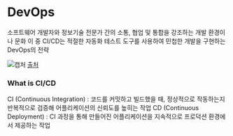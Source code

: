 # DevOps
소프트웨어 개발자와 정보기술 전문가 간의 소통, 협업 및 통합을 강조하는 개발 환경이나 문화
이 중 CI/CD는 적절한 자동화 테스트 도구를 사용하여 민첩한 개발을 구현하는 DevOps의 전략

![캡처](https://user-images.githubusercontent.com/45285053/134160912-eb7d2265-3413-467c-8e4c-435fc96b6bea.PNG)
[출처](https://nanduribalajee.medium.com/what-is-ci-cd-pipeline-e2f25db99bbe)

### What is CI/CD
CI (Continuous Integration) : 코드를 커밋하고 빌드했을 때, 정상적으로 작동하는지 반복적으로 검증해 어플리케이션의 신뢰도를 높히는 작업
CD (Continuous Deployment) : CI 과정을 통해 만들어진 어플리케이션을 지속적으로 프로덕션 환경에서 제공하는 작업

